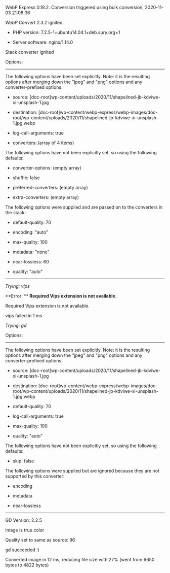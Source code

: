 WebP Express 0.18.2. Conversion triggered using bulk conversion, 2020-11-03 21:08:36

*WebP Convert 2.3.2*  ignited.
- PHP version: 7.2.5-1+ubuntu14.04.1+deb.sury.org+1
- Server software: nginx/1.14.0

Stack converter ignited

Options:
------------
The following options have been set explicitly. Note: it is the resulting options after merging down the "jpeg" and "png" options and any converter-prefixed options.
- source: [doc-root]wp-content/uploads/2020/11/shapelined-jb-kdviwe-xi-unsplash-1.jpg
- destination: [doc-root]wp-content/webp-express/webp-images/doc-root/wp-content/uploads/2020/11/shapelined-jb-kdviwe-xi-unsplash-1.jpg.webp
- log-call-arguments: true
- converters: (array of 4 items)

The following options have not been explicitly set, so using the following defaults:
- converter-options: (empty array)
- shuffle: false
- preferred-converters: (empty array)
- extra-converters: (empty array)

The following options were supplied and are passed on to the converters in the stack:
- default-quality: 70
- encoding: "auto"
- max-quality: 100
- metadata: "none"
- near-lossless: 60
- quality: "auto"
------------


*Trying: vips* 

**Error: ** **Required Vips extension is not available.** 
Required Vips extension is not available.
vips failed in 1 ms

*Trying: gd* 

Options:
------------
The following options have been set explicitly. Note: it is the resulting options after merging down the "jpeg" and "png" options and any converter-prefixed options.
- source: [doc-root]wp-content/uploads/2020/11/shapelined-jb-kdviwe-xi-unsplash-1.jpg
- destination: [doc-root]wp-content/webp-express/webp-images/doc-root/wp-content/uploads/2020/11/shapelined-jb-kdviwe-xi-unsplash-1.jpg.webp
- default-quality: 70
- log-call-arguments: true
- max-quality: 100
- quality: "auto"

The following options have not been explicitly set, so using the following defaults:
- skip: false

The following options were supplied but are ignored because they are not supported by this converter:
- encoding
- metadata
- near-lossless
------------

GD Version: 2.2.5
image is true color
Quality set to same as source: 96
gd succeeded :)

Converted image in 12 ms, reducing file size with 27% (went from 6650 bytes to 4822 bytes)
